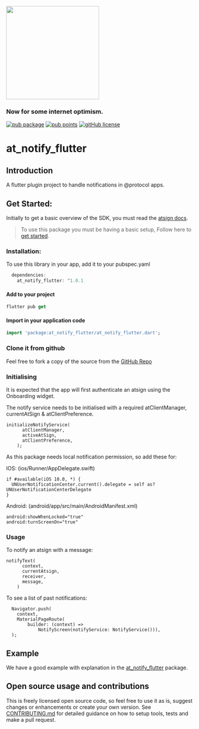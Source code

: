 <img width=250px src="https://atsign.dev/assets/img/@platform_logo_grey.svg?sanitize=true">

### Now for some internet optimism.

[![pub package](https://img.shields.io/pub/v/at_notify_flutter)](https://pub.dev/packages/at_notify_flutter) [![pub points](https://badges.bar/at_notify_flutter/pub%20points)](https://pub.dev/packages/at_notify_flutter/score)
[![gitHub license](https://img.shields.io/badge/license-BSD3-blue.svg)](./LICENSE)

# at_notify_flutter

## Introduction

A flutter plugin project to handle notifications in @protocol apps.

## Get Started:

Initially to get a basic overview of the SDK, you must read the [atsign docs](https://atsign.dev/docs/overview/).

> To use this package you must be having a basic setup, Follow here to [get started](https://atsign.dev/docs/get-started/setup-your-env/).


### Installation:

 To use this library in your app, add it to your pubspec.yaml

```dart
  dependencies:
    at_notify_flutter: ^1.0.1
```
#### Add to your project

 ```dart
 flutter pub get 
 ```
 #### Import in your application code

 ```dart
 import 'package:at_notify_flutter/at_notify_flutter.dart';
 ```
### Clone it from github

 Feel free to fork a copy of the source from the [GitHub Repo](https://github.com/atsign-foundation/at_widgets)

### Initialising
It is expected that the app will first authenticate an atsign using the Onboarding widget.

The notify service needs to be initialised with a required atClientManager, 
currentAtSign & atClientPreference.

```
initializeNotifyService(
      atClientManager,
      activeAtSign,
      atClientPreference,
    );
```

As this package needs local notification permission, so add these for:

IOS: (ios/Runner/AppDelegate.swift)

```
if #available(iOS 10.0, *) {
  UNUserNotificationCenter.current().delegate = self as? UNUserNotificationCenterDelegate
}
```

Android: (android/app/src/main/AndroidManifest.xml)

```
android:showWhenLocked="true"
android:turnScreenOn="true"
```

### Usage

To notify an atsign with a message:
```
notifyText(
      context,
      currentAtsign,
      receiver,
      message,
    )
```

To see a list of past notifications:
```
  Navigator.push(
    context,
    MaterialPageRoute(
        builder: (context) =>
            NotifyScreen(notifyService: NotifyService())),
  );
```

## Example

We have a good example with explanation in the [at_notify_flutter](https://pub.dev/packages/at_notify_flutter/example) package.

## Open source usage and contributions

 This is freely licensed open source code, so feel free to use it as is, suggest changes or enhancements or create your
 own version. See [CONTRIBUTING.md](https://github.com/atsign-foundation/at_widgets/blob/trunk/CONTRIBUTING.md) for detailed guidance on how to setup tools, tests and make a pull request.